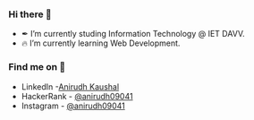 ### Hi there 👋


- ✒ I’m currently studing Information Technology @ IET DAVV.
- 🔥 I’m currently learning Web Development.

### Find me on 👀 
- LinkedIn   -[Anirudh Kaushal](www.linkedin.com/in/ak09041)
- HackerRank - [@anirudh09041](https://www.hackerrank.com/anirudh09041)
- Instagram  - [@anirudh09041](https://www.instagram.com/anirudh09041/)



